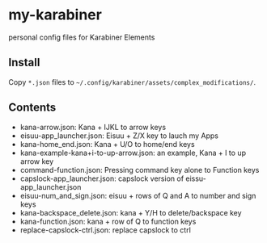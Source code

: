 # my-karabiner
personal config files for Karabiner Elements

## Install

Copy ``*.json`` files to ``~/.config/karabiner/assets/complex_modifications/``.

## Contents

- kana-arrow.json: Kana + IJKL to arrow keys
- eisuu-app_launcher.json: Eisuu + Z/X key to lauch my Apps
- kana-home_end.json: Kana + U/O to home/end keys
- kana-example-kana+i-to-up-arrow.json: an example, Kana + I to up arrow key
- command-function.json: Pressing command key alone to Function keys
- capslock-app_launcher.json: capslock version of eissu-app_launcher.json
- eisuu-num_and_sign.json: eisuu + rows of Q and A to number and sign keys
- kana-backspace_delete.json: kana + Y/H to delete/backspace key
- kana-function.json: kana + row of Q to function keys
- replace-capslock-ctrl.json: replace capslock to ctrl 
